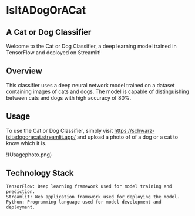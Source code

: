 # IsItADogOrACat
## A Cat or Dog Classifier

Welcome to the Cat or Dog Classifier, a deep learning model trained in TensorFlow and deployed on Streamlit!

## Overview

This classifier uses a deep neural network model trained on a dataset containing images of cats and dogs. The model is capable of distinguishing between cats and dogs with high accuracy of 80%.

## Usage
To use the Cat or Dog Classifier, simply visit https://schwarz-isitadogoracat.streamlit.app/ and upload a photo of of a dog or a cat to know which it is.

!(Usagephoto.png)
## Technology Stack

    TensorFlow: Deep learning framework used for model training and prediction.
    Streamlit: Web application framework used for deploying the model.
    Python: Programming language used for model development and deployment.
